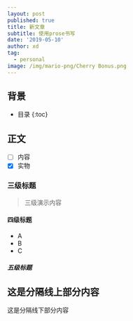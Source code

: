 ```yaml
---
layout: post
published: true
title: 新文章
subtitle: 使用prose书写
date: '2019-05-10'
author: xd
tag:
  - personal
image: /img/mario-png/Cherry Bonus.png
---
```

## 背景

* 目录
{:toc}

## 正文

- [ ] 内容
- [x] 实物

### 三级标题

> 三级演示内容

#### 四级标题

- A
- B
- C

##### 五级标题

这是分隔线上部分内容
---
这是分隔线下部分内容

